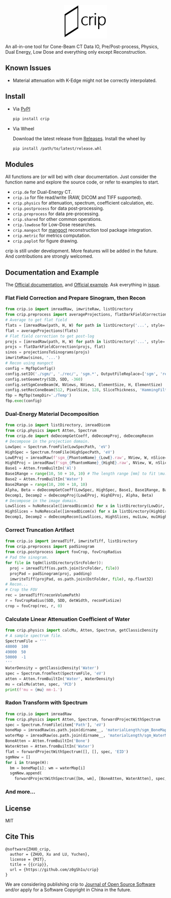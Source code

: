 <p align="center">
  <img src="crip.png" />
</p>
An all-in-one tool for Cone-Beam CT Data IO, Pre/Post-process, Physics, Dual Energy, Low Dose and everything only except Reconstruction.

## Known Issues

- Material attenuation with K-Edge might not be correctly interpolated.

## Install

- Via [PyPI](https://pypi.org/project/crip/)

  ```sh
  pip install crip
  ```

- Via Wheel

  Download the latest release from [Releases](https://github.com/z0gSh1u/crip/releases). Install the wheel by

  ```sh
  pip install /path/to/latest/release.whl
  ```

## Modules

All functions are (or will be) with clear documentation. Just consider the function name and explore the source code, or refer to examples to start.

- `crip.de` for Dual-Energy CT.
- `crip.io` for file read/write (RAW, DICOM and TIFF supported).
- `crip.physics` for attenuation, spectrum, coefficient calculation, etc.
- `crip.postprocess` for data post-processing.
- `crip.preprocess` for data pre-processing.
- `crip.shared` for other common operations.
- `crip.lowdose` for Low-Dose researches.
- `crip.mangoct` for [mangoct](https://github.com/CandleHouse/mandoct) reconstruction tool package integration.
- `crip.metric` for metrics computation.
- `crip.paplot` for figure drawing.

crip is still under development. More features will be added in the future. And contributions are strongly welcomed.

## Documentation and Example

The [Official documentation](https://z0gsh1u.github.io/crip/), and [Official example](./example). Ask everything in [issue](https://github.com/z0gSh1u/crip/issues).

### Flat Field Correction and Prepare Sinogram, then Recon

```python
from crip.io import imreadRaw, imwriteRaw, listDirectory
from crip.preprocess import averageProjections, flatDarkFieldCorrection, projectionsToSinograms
# Average to get flat field
flats = [imreadRaw(path, H, W) for path in listDirectory('...', style='fullpath')]
flat = averageProjections(flats)
# Flat field correction to get post-log
projs = [imreadRaw(path, H, W) for path in listDirectory('...', style='fullpath')]
projs = flatDarkFieldCorrection(projs, flat)
sinos = projectionsToSinograms(projs)
imwriteRaw(sinos, '...')
# Recon using mangoct
config = MgfbpConfig()
config.setIO('./sgm/', './rec/', 'sgm.*', OutputFileReplace=['sgm', 'rec'])
config.setGeometry(SID, SDD, -360)
config.setSgmConeBeam(W, NViews, NViews, ElementSize, H, ElementSize)
config.setRecConeBeam(512, PixelSize, 128, SliceThickness, 'HammingFilter', 1, 90)
fbp = Mgfbp(tempDir='./Temp')
fbp.exec(config)
```

### Dual-Energy Material Decomposition

```python
from crip.io import listDirectory, imreadDicom
from crip.physics import Atten, Spectrum
from crip.de import deDecompGetCoeff, deDecompProj, deDecompRecon
# Decompose in the projection domain.
LowSpec = Spectrum.fromFile(LowSpecPath, 'eV')
HighSpec = Spectrum.fromFile(HighSpecPath, 'eV')
LowEProj = imreadRaw(f'sgm_{PhantomName}_{LowE}.raw', NView, W, nSlice=H)
HighEProj = imreadRaw(f'sgm_{PhantomName}_{HighE}.raw', NView, W, nSlice=H)
Base1 = Atten.fromBuiltIn('Al')
Base1Range = range(10, 50 + 10, 10) # The length range [mm] to fit \mu.
Base2 = Atten.fromBuiltIn('Water')
Base2Range = range(10, 200 + 10, 10)
Alpha, Beta = deDecompGetCoeff(LowSpec, HighSpec, Base1, Base1Range, Base2, Base2Range)
Decomp1, Decomp2 = deDecompProj(LowEProj, HighEProj, Alpha, Beta)
# Decompose in the image domain.
LowSlices = huNoRescale([imreadDicom(x) for x in listDirectory(LowDir, style='fullpath')]) # linearize HU and \mu
HighSlices = huNoRescale([imreadDicom(x) for x in listDirectory(HighDir, style='fullpath')])
Decomp1, Decomp2 = deDecompRecon(LowSlices, HighSlices, mu1Low, mu1High, mu2Low, mu2High) # \mu_i for each base
```

### Correct Truncation Artifact

```python
from crip.io import imreadTiff, imwriteTiff, listDirectory
from crip.preprocess import padSinogram
from crip.postprocess import fovCrop, fovCropRadius
# Pad the sinogram.
for file in tqdm(listDirectory(SrcFolder)):
  proj = imreadTiff(os.path.join(SrcFolder, file))
  projPad = padSinogram(proj, padding)
  imwriteTiff(projPad, os.path.join(DstFolder, file), np.float32)
# Recon...
# Crop the FOV
rec = imreadTiff(reconVolumePath)
r = fovCropRadius(SOD, SDD, detWidth, reconPixSize)
crop = fovCrop(rec, r, 0)
```

### Calculate Linear Attenuation Coefficient of Water

```python
from crip.physics import calcMu, Atten, Spectrum, getClassicDensity
# A sample spectrum file.
SpectrumFile = '''
48000  100
49000  50
50000  -1
'''
WaterDensity = getClassicDensity('Water')
spec = Spectrum.fromText(SpectrumFile, 'eV')
atten = Atten.fromBuiltIn('Water', WaterDensity)
mu = calcMu(atten, spec, 'PCD')
print(f'mu = {mu} mm-1.')
```

### Radon Transform with Spectrum

```python
from crip.io import imreadRaw
from crip.physics import Atten, Spectrum, forwardProjectWithSpectrum
spec = Spectrum.fromFile(item['Path'], 'eV')
boneMap = imreadRaw(os.path.join(dirname__, 'materialLength/sgm_BoneMap.raw'), nView, W, nSlice=H)
waterMap = imreadRaw(os.path.join(dirname__, 'materialLength/sgm_WaterMap.raw'), nView, W, nSlice=H)
BoneAtten = Atten.fromBuiltIn('Bone')
WaterAtten = Atten.fromBuiltIn('Water')
flat = forwardProjectWithSpectrum([], [], spec, 'EID')
sgmNew = []
for i in trange(H):
  bm = boneMap[i]; wm = waterMap[i]
  sgmNew.append(
    forwardProjectWithSpectrum([bm, wm], [BoneAtten, WaterAtten], spec, 'EID', fastSkip=True, flat=flat))
```

### And more...

## License

MIT

## Cite This

```
@software{ZHUO_crip,
  author = {ZHUO, Xu and LU, Yuchen},
  license = {MIT},
  title = {{crip}},
  url = {https://github.com/z0gSh1u/crip}
}
```

We are considering publishing crip to [Journal of Open Source Software](https://joss.theoj.org/) and/or apply for a Software Copyright in China in the future.

